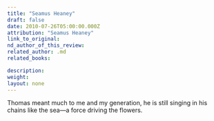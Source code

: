 ```yaml
---
title: "Seamus Heaney"
draft: false
date: 2010-07-26T05:00:00.000Z
attribution: "Seamus Heaney"
link_to_original:
nd_author_of_this_review:
related_author: .md
related_books:

description:
weight:
layout: none
---
```

Thomas meant much to me and my generation, he is still singing in his chains like the sea––a force driving the flowers.

